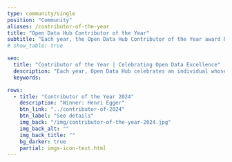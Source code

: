 ```yaml
---
type: community/single
position: "Community"
aliases: /contributor-of-the-year
title: "Open Data Hub Contributor of the Year"
subtitle: "Each year, the Open Data Hub Contributor of the Year award honours an individual whose exceptional contributions have significantly advanced our community and its impact."
# show_table: true

seo:
  title: "Contributor of the Year | Celebrating Open Data Excellence"
  description: "Each year, Open Data Hub celebrates an individual whose contributions drive collaboration, innovation, and meaningful impact within the open data community."
  keywords:

rows:
  - title: "Contributor of the Year 2024"
    description: "Winner: Henri Egger"
    btn_link: "../contributor-of-2024"
    btn_label: "See details"
    img_back: "/img/contributor-of-the-year-2024.jpg"
    img_back_alt: ""
    img_back_title: ""
    bg_darker: true
    partial: imgs-icon-text.html
---
```

